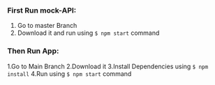 ### First Run mock-API:
  1. Go to master Branch
  2. Download it and run using `$ npm start` command
  
### Then Run App:
  1.Go to Main Branch
  2.Download it 
  3.Install Dependencies using `$ npm install` 
  4.Run using `$ npm start` command
